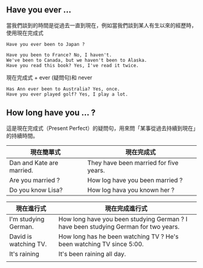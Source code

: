 ## Have you ever ...

當我們談到的時間是從過去一直到現在，例如當我們談到某人有生以來的經歷時，使用現在完成式

```
Have you ever been to Japan ?
```

```
Have you been to France? No, I haven't.
We've been to Canada, but we haven't been to Alaska.
Have you read this book? Yes, I've read it twice.
```

現在完成式 + ever (疑問句)和 never

```
Has Ann ever been to Australia? Yes, once.
Have you ever played golf? Yes, I play a lot.
```
## How long have you ... ?

這是現在完成式（Present Perfect）的疑問句，用來問「某事從過去持續到現在」的持續時間。

|現在簡單式|現在完成式|
|---|---|
|Dan and Kate are married.|They have been married for five years.|
|Are you married ?|How log have you been married ?|
|Do you know Lisa?|How log hava you known her ?|


|現在進行式|現在完成進行式|
|---|---|
|I'm studying German.|How long have you been studying German ? I have been studying German for two years.|
|David is watching TV.|How long has he been watching TV ? He's been watching TV since 5:00.|
|It's raining|It's been raining all day.|
|||
